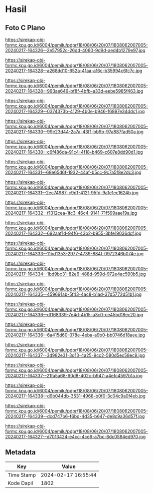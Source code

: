 # Hasil

## Foto C Plano

https://sirekap-obj-formc.kpu.go.id/6004/pemilu/pdpr/18/08/06/20/07/1808062007005-20240217-164326--2e57952c-26dd-4060-9d9d-aed4b1279e97.jpg

https://sirekap-obj-formc.kpu.go.id/6004/pemilu/pdpr/18/08/06/20/07/1808062007005-20240217-164328--a268dd10-652a-41aa-a16c-b35994c6fc7c.jpg

https://sirekap-obj-formc.kpu.go.id/6004/pemilu/pdpr/18/08/06/20/07/1808062007005-20240217-164328--993ae646-bf8f-4bfb-a33d-eebe5985f463.jpg

https://sirekap-obj-formc.kpu.go.id/6004/pemilu/pdpr/18/08/06/20/07/1808062007005-20240217-164329--0374373b-4129-4b0e-b946-f6897e34ddc1.jpg

https://sirekap-obj-formc.kpu.go.id/6004/pemilu/pdpr/18/08/06/20/07/1808062007005-20240217-164330--99e23d44-2a7a-43f1-bb9b-97a887fad50a.jpg

https://sirekap-obj-formc.kpu.go.id/6004/pemilu/pdpr/18/08/06/20/07/1808062007005-20240217-164330--c6f486da-91c4-4f18-b469-c607e8dd90d1.jpg

https://sirekap-obj-formc.kpu.go.id/6004/pemilu/pdpr/18/08/06/20/07/1808062007005-20240217-164331--68e65d6f-1932-44af-b5cc-9c7a5f8e2dc3.jpg

https://sirekap-obj-formc.kpu.go.id/6004/pemilu/pdpr/18/08/06/20/07/1808062007005-20240217-164331--2ec74987-c9d1-412f-95fd-9a1e1ec1624b.jpg

https://sirekap-obj-formc.kpu.go.id/6004/pemilu/pdpr/18/08/06/20/07/1808062007005-20240217-164332--f1312cea-1fc3-46c4-9141-71f599aae19a.jpg

https://sirekap-obj-formc.kpu.go.id/6004/pemilu/pdpr/18/08/06/20/07/1808062007005-20240217-164332--692aaf1d-94f6-43b2-b955-3bfe19036dcf.jpg

https://sirekap-obj-formc.kpu.go.id/6004/pemilu/pdpr/18/08/06/20/07/1808062007005-20240217-164333--11bd1353-2977-4739-884f-0972346b074e.jpg

https://sirekap-obj-formc.kpu.go.id/6004/pemilu/pdpr/18/08/06/20/07/1808062007005-20240217-164334--1bd9bc31-82e6-488d-959d-972e4ac590b5.jpg

https://sirekap-obj-formc.kpu.go.id/6004/pemilu/pdpr/18/08/06/20/07/1808062007005-20240217-164335--459691ab-5f43-4ac8-b1ad-37d5772d51b1.jpg

https://sirekap-obj-formc.kpu.go.id/6004/pemilu/pdpr/18/08/06/20/07/1808062007005-20240217-164336--df168339-7e4d-4b15-a3c0-ce45bd18ec20.jpg

https://sirekap-obj-formc.kpu.go.id/6004/pemilu/pdpr/18/08/06/20/07/1808062007005-20240217-164336--6a415d60-078e-4eba-a9b0-bb0746d18aee.jpg

https://sirekap-obj-formc.kpu.go.id/6004/pemilu/pdpr/18/08/06/20/07/1808062007005-20240217-164337--3d982e31-3d13-4a25-9cc2-580d5ec58ec9.jpg

https://sirekap-obj-formc.kpu.go.id/6004/pemilu/pdpr/18/08/06/20/07/1808062007005-20240217-164337--21fa5a68-60d8-402c-b947-a4efc4597b1a.jpg

https://sirekap-obj-formc.kpu.go.id/6004/pemilu/pdpr/18/08/06/20/07/1808062007005-20240217-164338--d9b044db-3531-4968-b0f0-3c04c9a0f4eb.jpg

https://sirekap-obj-formc.kpu.go.id/6004/pemilu/pdpr/18/08/06/20/07/1808062007005-20240217-164339--dcd747b6-f6bd-4d35-b647-de8c9a36d57f.jpg

https://sirekap-obj-formc.kpu.go.id/6004/pemilu/pdpr/18/08/06/20/07/1808062007005-20240217-164327--d7013424-e4cc-4ce9-a7bc-6dc0584ed970.jpg


## Metadata

| Key        | Value               |
| ---------- | ------------------- |
| Time Stamp | 2024-02-17 16:55:44 |
| Kode Dapil | 1802                |



